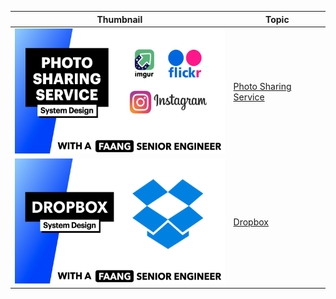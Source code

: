 
| Thumbnail | Topic |
| ------------- | ------------- |
| <img src="photo-sharing-service/photo-sharing-service-thumbnail.png" height="200"> | [Photo Sharing Service](photo-sharing-service/README.md)  |
| <img src="dropbox/dropbox-thumbnail.png" height="200"> | [Dropbox](dropbox/README.md)  |





